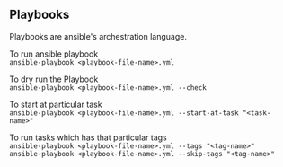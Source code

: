 ## Playbooks

Playbooks are ansible's archestration language.  

To run ansible playbook  
`ansible-playbook <playbook-file-name>.yml`  

To dry run the Playbook  
`ansible-playbook <playbook-file-name>.yml --check`  

To start at particular task  
`ansible-playbook <playbook-file-name>.yml --start-at-task "<task-name>"`  

To run tasks which has that particular tags  
`ansible-playbook <playbook-file-name>.yml --tags "<tag-name>"`  
`ansible-playbook <playbook-file-name>.yml --skip-tags "<tag-name>"`  
